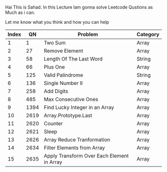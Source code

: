 

Hai This is Sahad. In this Lecture Iam gonna solve Leetcode Qustions as Much as i can.
 
Let me know what you think and how you can help


|Index | QN            | Problem                                     |Category   |
|----  | ------------- | -------------                               |-----------
|  1   | 1             | Two Sum                                     |Array      |
|  2   | 27            | Remove Element                              |Array      |
|  3   | 58            | Length Of The Last Word                     |String     |
|  4   | 66            | Plus One                                    |Array      |
|  5   | 125           | Valid Palindrome                            |String     |
|  6   | 136           | Single Number II                            |Array      |
|  7   | 258           | Add Digits                                  |Array      |
|  8   | 485           | Max Consecutive Ones                        |Array      |
|  9   | 1394          | Find Lucky Integer in an Array              |Array      |
|  10  | 2619          | Array.Prototype.Last                        |Array      |
|  11  | 2620          | Counter                                     |Array      |
|  12  | 2621          | Sleep                                       |Array      |
|  13  | 2626          | Array Reduce Tranformation                  |Array      |
|  14  | 2634          | Filter Elements from Array                  |Array      |
|  15  | 2635          | Apply Transform Over Each Element in Array  |Array      |